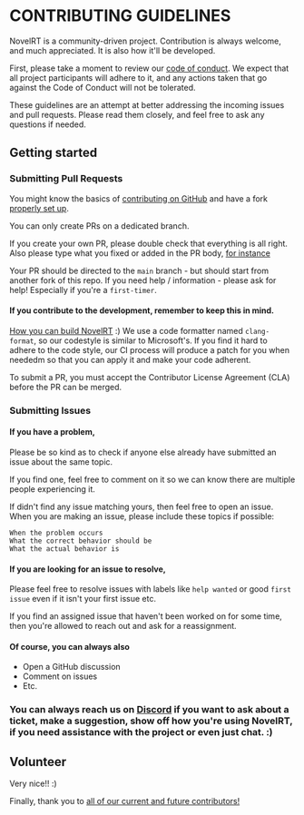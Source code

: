 # CONTRIBUTING GUIDELINES

NovelRT is a community-driven project. Contribution is always welcome, and much appreciated.
It is also how it'll be developed.

First, please take a moment to review our [code of conduct](CODE_OF_CONDUCT.md). We expect that all project participants will adhere to it, and any actions taken that go against the Code of Conduct will not be tolerated.

These guidelines are an attempt at better addressing the incoming issues and pull requests. 
Please read them closely, and feel free to ask any questions if needed.

## Getting started
### Submitting Pull Requests

You might know the basics of 
[contributing on GitHub](https://help.github.com/articles/using-pull-requests) and have a fork
[properly set up](https://github.com/ohmyzsh/ohmyzsh/wiki/Contribution-Technical-Practices).

You can only create PRs on a dedicated branch.

If you create your own PR, please double check that everything is all right. Also please type what you fixed or added in the PR body,
[for instance](https://help.github.com/articles/closing-issues-via-commit-messages/)

Your PR should be directed to the ```main``` branch - but should start from another fork of this repo.
If you need help / information - please ask for help! Especially if you're a ```first-timer```. 


#### If you contribute to the development, remember to keep this in mind.
[How you can build NovelRT](README.md) :)
We use a code formatter named ```clang-format```, so our codestyle is similar to Microsoft's. 
If you find it hard to adhere to the code style, our CI process will produce a patch for you when neededm so that you can apply it and make your code adherent.

To submit a PR, you must accept the Contributor License Agreement (CLA) before the PR can be merged.

### Submitting Issues 
#### If you have a problem, 
Please be so kind as to check if anyone else already have submitted an issue about the same topic.

If you find one, feel free to comment on it so we can know there are multiple people experiencing it.

If didn't find any issue matching yours, then feel free to open an issue.
When you are making an issue, please include these topics if possible:

    When the problem occurs
    What the correct behavior should be
    What the actual behavior is

#### If you are looking for an issue to resolve,
Please feel free to resolve issues with labels like ```help wanted``` or good ```first issue``` even if it isn't your first issue etc. 

If you find an assigned issue that haven't been worked on for some time, then you're allowed to reach out and ask for a reassignment. 

#### Of course, you can always also 
  - Open a GitHub discussion
  - Comment on issues
  - Etc. 


### You can always reach us on [Discord](https://camo.githubusercontent.com/0912384154686aae2ca109266fb033dea65bfc0a5200cb1175e86de06bf68e23/68747470733a2f2f646973636f72646170702e636f6d2f6170692f6775696c64732f3534333839383936383338303134353637352f7769646765742e706e673f7374796c653d62616e6e657232) if you want to ask about a ticket, make a suggestion, show off how you're using NovelRT, if you need assistance with the project or even just chat. :) 


## Volunteer

Very nice!! :)

Finally, thank you to [all of our current and future contributors!](https://github.com/novelrt/NovelRT/graphs/contributors)